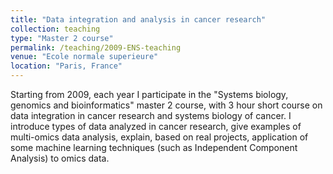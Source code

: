 ```yaml
---
title: "Data integration and analysis in cancer research"
collection: teaching
type: "Master 2 course"
permalink: /teaching/2009-ENS-teaching
venue: "Ecole normale superieure"
location: "Paris, France"
---
```


Starting from 2009, each year I participate in the "Systems biology, genomics and bioinformatics" master 2 course, with 3 hour short course
on data integration in cancer research and systems biology of cancer. I introduce types of data analyzed in cancer research, give
examples of multi-omics data analysis, explain, based on real projects, application of some machine learning techniques 
(such as Independent Component Analysis) to omics data.